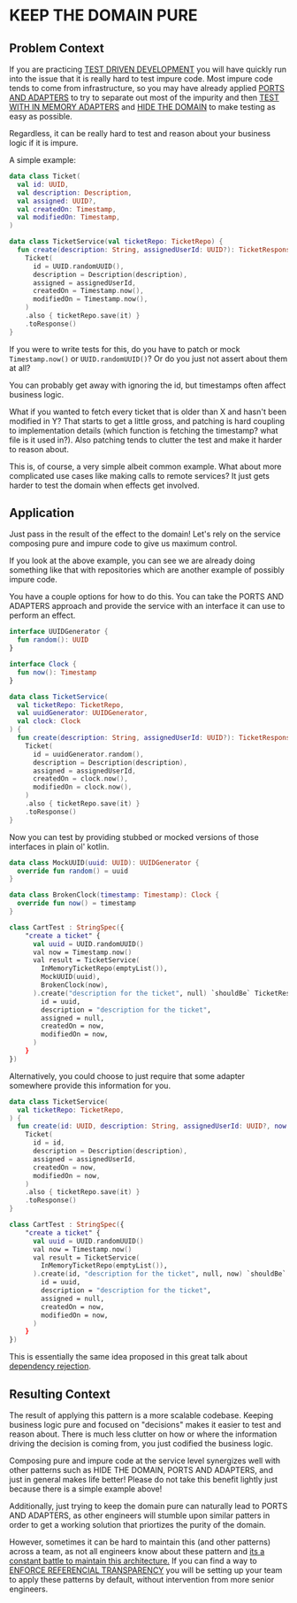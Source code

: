 # KEEP THE DOMAIN PURE

## Problem Context
If you are practicing [TEST DRIVEN DEVELOPMENT](test_driven_development.md) you will have quickly run into the issue that it is really hard to test impure code. Most impure code tends to come from infrastructure, so you may have already applied [PORTS AND ADAPTERS](ports_and_adapters.md) to try to separate out most of the impurity and then [TEST WITH IN MEMORY ADAPTERS](test_with_in_memory_adapters.md) and [HIDE THE DOMAIN](hide_the_domain.md) to make testing as easy as possible.

Regardless, it can be really hard to test and reason about your business logic if it is impure.

A simple example:

```kotlin
data class Ticket(
  val id: UUID,
  val description: Description,
  val assigned: UUID?,
  val createdOn: Timestamp,
  val modifiedOn: Timestamp,
)

data class TicketService(val ticketRepo: TicketRepo) {
  fun create(description: String, assignedUserId: UUID?): TicketResponse =
    Ticket(
      id = UUID.randomUUID(),
      description = Description(description),
      assigned = assignedUserId,
      createdOn = Timestamp.now(),
      modifiedOn = Timestamp.now(),
    )
    .also { ticketRepo.save(it) }
    .toResponse()
}
```

If you were to write tests for this, do you have to patch or mock `Timestamp.now()` or `UUID.randomUUID()`? Or do you just not assert about them at all?

You can probably get away with ignoring the id, but timestamps often affect business logic.

What if you wanted to fetch every ticket that is older than X and hasn't been modified in Y? That starts to get a little gross, and patching is hard coupling to implementation details (which function is fetching the timestamp? what file is it used in?). Also patching tends to clutter the test and make it harder to reason about.

This is, of course, a very simple albeit common example. What about more complicated use cases like making calls to remote services? It just gets harder to test the domain when effects get involved.

## Application
Just pass in the result of the effect to the domain! Let's rely on the service composing pure and impure code to give us maximum control.

If you look at the above example, you can see we are already doing something like that with repositories which are another example of possibly impure code.

You have a couple options for how to do this. You can take the PORTS AND ADAPTERS approach and provide the service with an interface it can use to perform an effect.

```kotlin
interface UUIDGenerator {
  fun random(): UUID
}

interface Clock {
  fun now(): Timestamp
}

data class TicketService(
  val ticketRepo: TicketRepo,
  val uuidGenerator: UUIDGenerator,
  val clock: Clock
) {
  fun create(description: String, assignedUserId: UUID?): TicketResponse =
    Ticket(
      id = uuidGenerator.random(),
      description = Description(description),
      assigned = assignedUserId,
      createdOn = clock.now(),
      modifiedOn = clock.now(),
    )
    .also { ticketRepo.save(it) }
    .toResponse()
}
```

Now you can test by providing stubbed or mocked versions of those interfaces in plain ol' kotlin.

```kotlin
data class MockUUID(uuid: UUID): UUIDGenerator {
  override fun random() = uuid
}

data class BrokenClock(timestamp: Timestamp): Clock {
  override fun now() = timestamp
}

class CartTest : StringSpec({
    "create a ticket" {
      val uuid = UUID.randomUUID()
      val now = Timestamp.now()
      val result = TicketService(
        InMemoryTicketRepo(emptyList()),
        MockUUID(uuid),
        BrokenClock(now),
      ).create("description for the ticket", null) `shouldBe` TicketResponse(
        id = uuid,
        description = "description for the ticket",
        assigned = null,
        createdOn = now,
        modifiedOn = now,
      )
    }
})
```

Alternatively, you could choose to just require that some adapter somewhere provide this information for you.

```kotlin
data class TicketService(
  val ticketRepo: TicketRepo,
) {
  fun create(id: UUID, description: String, assignedUserId: UUID?, now: Timestamp): TicketResponse =
    Ticket(
      id = id,
      description = Description(description),
      assigned = assignedUserId,
      createdOn = now,
      modifiedOn = now,
    )
    .also { ticketRepo.save(it) }
    .toResponse()
}
```

```kotlin
class CartTest : StringSpec({
    "create a ticket" {
      val uuid = UUID.randomUUID()
      val now = Timestamp.now()
      val result = TicketService(
        InMemoryTicketRepo(emptyList()),
      ).create(id, "description for the ticket", null, now) `shouldBe` TicketResponse(
        id = uuid,
        description = "description for the ticket",
        assigned = null,
        createdOn = now,
        modifiedOn = now,
      )
    }
})
```

This is essentially the same idea proposed in this great talk about [dependency rejection](https://www.youtube.com/watch?v=cxs7oLGrxQ4).

## Resulting Context
The result of applying this pattern is a more scalable codebase. Keeping business logic pure and focused on "decisions" makes it easier to test and reason about. There is much less clutter on how or where the information driving the decision is coming from, you just codified the business logic.

Composing pure and impure code at the service level synergizes well with other patterns such as HIDE THE DOMAIN, PORTS AND ADAPTERS, and just in general makes life better! Please do not take this benefit lightly just because there is a simple example above!

Additionally, just trying to keep the domain pure can naturally lead to PORTS AND ADAPTERS, as other engineers will stumble upon similar patters in order to get a working solution that priortizes the purity of the domain.

However, sometimes it can be hard to maintain this (and other patterns) across a team, as not all engineers know about these pattern and [its a constant battle to maintain this architecture.](https://www.youtube.com/watch?v=US8QG9I1XW0&ab_channel=NDCConferences) If you can find a way to [ENFORCE REFERENCIAL TRANSPARENCY](enforce_referential_transparency.md) you will be setting up your team to apply these patterns by default, without intervention from more senior engineers.